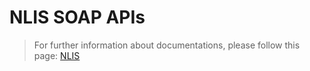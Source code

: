 # NLIS SOAP APIs

> For further information about documentations, please follow this page: [NLIS](https://developer.integritysystems.com.au/api-explorer/#nlis-)